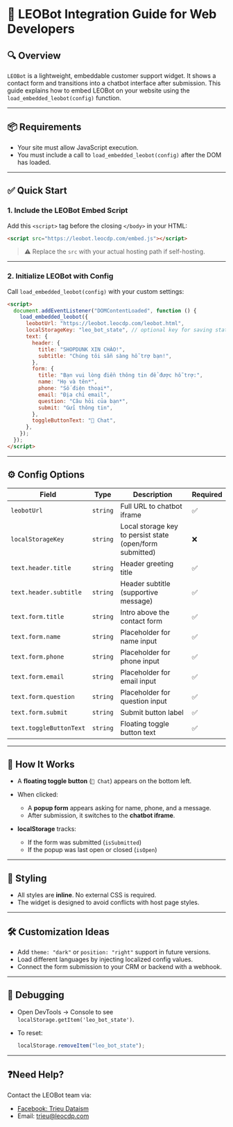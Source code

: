 # 📘 LEOBot Integration Guide for Web Developers

## 🔍 Overview

`LEOBot` is a lightweight, embeddable customer support widget. It shows a contact form and transitions into a chatbot interface after submission. This guide explains how to embed LEOBot on your website using the `load_embedded_leobot(config)` function.

---

## 📦 Requirements

* Your site must allow JavaScript execution.
* You must include a call to `load_embedded_leobot(config)` after the DOM has loaded.

---

## ✅ Quick Start

### 1. **Include the LEOBot Embed Script**

Add this `<script>` tag before the closing `</body>` in your HTML:

```html
<script src="https://leobot.leocdp.com/embed.js"></script>
```

> ⚠️ Replace the `src` with your actual hosting path if self-hosting.

---

### 2. **Initialize LEOBot with Config**

Call `load_embedded_leobot(config)` with your custom settings:

```html
<script>
  document.addEventListener("DOMContentLoaded", function () {
    load_embedded_leobot({
      leobotUrl: "https://leobot.leocdp.com/leobot.html",
      localStorageKey: "leo_bot_state", // optional key for saving state
      text: {
        header: {
          title: "SHOPDUNK XIN CHÀO!",
          subtitle: "Chúng tôi sẵn sàng hỗ trợ bạn!",
        },
        form: {
          title: "Bạn vui lòng điền thông tin để được hỗ trợ:",
          name: "Họ và tên*",
          phone: "Số điện thoại*",
          email: "Địa chỉ email",
          question: "Câu hỏi của bạn*",
          submit: "Gửi thông tin",
        },
        toggleButtonText: "💬 Chat",
      },
    });
  });
</script>
```

---

## ⚙️ Config Options

| Field                   | Type     | Description                                              | Required |
| ----------------------- | -------- | -------------------------------------------------------- | -------- |
| `leobotUrl`             | `string` | Full URL to chatbot iframe                               | ✅        |
| `localStorageKey`       | `string` | Local storage key to persist state (open/form submitted) | ❌        |
| `text.header.title`     | `string` | Header greeting title                                    | ✅        |
| `text.header.subtitle`  | `string` | Header subtitle (supportive message)                     | ✅        |
| `text.form.title`       | `string` | Intro above the contact form                             | ✅        |
| `text.form.name`        | `string` | Placeholder for name input                               | ✅        |
| `text.form.phone`       | `string` | Placeholder for phone input                              | ✅        |
| `text.form.email`       | `string` | Placeholder for email input                              | ✅        |
| `text.form.question`    | `string` | Placeholder for question input                           | ✅        |
| `text.form.submit`      | `string` | Submit button label                                      | ✅        |
| `text.toggleButtonText` | `string` | Floating toggle button text                              | ✅        |

---

## 🧠 How It Works

* A **floating toggle button** (`💬 Chat`) appears on the bottom left.
* When clicked:

  * A **popup form** appears asking for name, phone, and a message.
  * After submission, it switches to the **chatbot iframe**.
* **localStorage** tracks:

  * If the form was submitted (`isSubmitted`)
  * If the popup was last open or closed (`isOpen`)

---

## 🎨 Styling

* All styles are **inline**. No external CSS is required.
* The widget is designed to avoid conflicts with host page styles.

---

## 🛠️ Customization Ideas

* Add `theme: "dark"` or `position: "right"` support in future versions.
* Load different languages by injecting localized config values.
* Connect the form submission to your CRM or backend with a webhook.

---

## 🧪 Debugging

* Open DevTools → Console to see `localStorage.getItem('leo_bot_state')`.
* To reset:

  ```js
  localStorage.removeItem("leo_bot_state");
  ```

---

## ❓Need Help?

Contact the LEOBot team via:

* [Facebook: Trieu Dataism](https://www.facebook.com/dataism.one)
* Email: [trieu@leocdp.com](mailto:trieu@leocdp.com)

